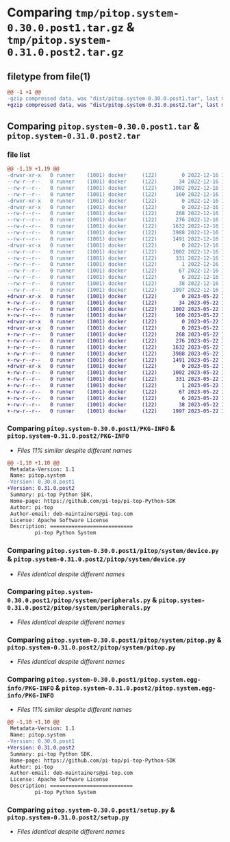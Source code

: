 # Comparing `tmp/pitop.system-0.30.0.post1.tar.gz` & `tmp/pitop.system-0.31.0.post2.tar.gz`

## filetype from file(1)

```diff
@@ -1 +1 @@
-gzip compressed data, was "dist/pitop.system-0.30.0.post1.tar", last modified: Fri Dec 16 14:08:51 2022, max compression
+gzip compressed data, was "dist/pitop.system-0.31.0.post2.tar", last modified: Mon May 22 19:13:14 2023, max compression
```

## Comparing `pitop.system-0.30.0.post1.tar` & `pitop.system-0.31.0.post2.tar`

### file list

```diff
@@ -1,19 +1,19 @@
-drwxr-xr-x   0 runner    (1001) docker     (122)        0 2022-12-16 14:08:51.000000 pitop.system-0.30.0.post1/
--rw-r--r--   0 runner    (1001) docker     (122)       34 2022-12-16 14:07:48.000000 pitop.system-0.30.0.post1/MANIFEST.in
--rw-r--r--   0 runner    (1001) docker     (122)     1002 2022-12-16 14:08:51.000000 pitop.system-0.30.0.post1/PKG-INFO
--rw-r--r--   0 runner    (1001) docker     (122)      160 2022-12-16 14:07:48.000000 pitop.system-0.30.0.post1/README.rst
-drwxr-xr-x   0 runner    (1001) docker     (122)        0 2022-12-16 14:08:51.000000 pitop.system-0.30.0.post1/pitop/
-drwxr-xr-x   0 runner    (1001) docker     (122)        0 2022-12-16 14:08:51.000000 pitop.system-0.30.0.post1/pitop/system/
--rw-r--r--   0 runner    (1001) docker     (122)      268 2022-12-16 14:07:48.000000 pitop.system-0.30.0.post1/pitop/system/__init__.py
--rw-r--r--   0 runner    (1001) docker     (122)      276 2022-12-16 14:07:48.000000 pitop.system-0.30.0.post1/pitop/system/daemon.py
--rw-r--r--   0 runner    (1001) docker     (122)     1632 2022-12-16 14:07:48.000000 pitop.system-0.30.0.post1/pitop/system/device.py
--rw-r--r--   0 runner    (1001) docker     (122)     3988 2022-12-16 14:07:48.000000 pitop.system-0.30.0.post1/pitop/system/peripherals.py
--rw-r--r--   0 runner    (1001) docker     (122)     1491 2022-12-16 14:07:48.000000 pitop.system-0.30.0.post1/pitop/system/pitop.py
-drwxr-xr-x   0 runner    (1001) docker     (122)        0 2022-12-16 14:08:51.000000 pitop.system-0.30.0.post1/pitop.system.egg-info/
--rw-r--r--   0 runner    (1001) docker     (122)     1002 2022-12-16 14:08:51.000000 pitop.system-0.30.0.post1/pitop.system.egg-info/PKG-INFO
--rw-r--r--   0 runner    (1001) docker     (122)      331 2022-12-16 14:08:51.000000 pitop.system-0.30.0.post1/pitop.system.egg-info/SOURCES.txt
--rw-r--r--   0 runner    (1001) docker     (122)        1 2022-12-16 14:08:51.000000 pitop.system-0.30.0.post1/pitop.system.egg-info/dependency_links.txt
--rw-r--r--   0 runner    (1001) docker     (122)       67 2022-12-16 14:08:51.000000 pitop.system-0.30.0.post1/pitop.system.egg-info/requires.txt
--rw-r--r--   0 runner    (1001) docker     (122)        6 2022-12-16 14:08:51.000000 pitop.system-0.30.0.post1/pitop.system.egg-info/top_level.txt
--rw-r--r--   0 runner    (1001) docker     (122)       38 2022-12-16 14:08:51.000000 pitop.system-0.30.0.post1/setup.cfg
--rw-r--r--   0 runner    (1001) docker     (122)     1997 2022-12-16 14:07:48.000000 pitop.system-0.30.0.post1/setup.py
+drwxr-xr-x   0 runner    (1001) docker     (122)        0 2023-05-22 19:13:14.000000 pitop.system-0.31.0.post2/
+-rw-r--r--   0 runner    (1001) docker     (122)       34 2023-05-22 19:12:56.000000 pitop.system-0.31.0.post2/MANIFEST.in
+-rw-r--r--   0 runner    (1001) docker     (122)     1002 2023-05-22 19:13:14.000000 pitop.system-0.31.0.post2/PKG-INFO
+-rw-r--r--   0 runner    (1001) docker     (122)      160 2023-05-22 19:12:56.000000 pitop.system-0.31.0.post2/README.rst
+drwxr-xr-x   0 runner    (1001) docker     (122)        0 2023-05-22 19:13:14.000000 pitop.system-0.31.0.post2/pitop/
+drwxr-xr-x   0 runner    (1001) docker     (122)        0 2023-05-22 19:13:14.000000 pitop.system-0.31.0.post2/pitop/system/
+-rw-r--r--   0 runner    (1001) docker     (122)      268 2023-05-22 19:12:56.000000 pitop.system-0.31.0.post2/pitop/system/__init__.py
+-rw-r--r--   0 runner    (1001) docker     (122)      276 2023-05-22 19:12:56.000000 pitop.system-0.31.0.post2/pitop/system/daemon.py
+-rw-r--r--   0 runner    (1001) docker     (122)     1632 2023-05-22 19:12:56.000000 pitop.system-0.31.0.post2/pitop/system/device.py
+-rw-r--r--   0 runner    (1001) docker     (122)     3988 2023-05-22 19:12:56.000000 pitop.system-0.31.0.post2/pitop/system/peripherals.py
+-rw-r--r--   0 runner    (1001) docker     (122)     1491 2023-05-22 19:12:56.000000 pitop.system-0.31.0.post2/pitop/system/pitop.py
+drwxr-xr-x   0 runner    (1001) docker     (122)        0 2023-05-22 19:13:14.000000 pitop.system-0.31.0.post2/pitop.system.egg-info/
+-rw-r--r--   0 runner    (1001) docker     (122)     1002 2023-05-22 19:13:14.000000 pitop.system-0.31.0.post2/pitop.system.egg-info/PKG-INFO
+-rw-r--r--   0 runner    (1001) docker     (122)      331 2023-05-22 19:13:14.000000 pitop.system-0.31.0.post2/pitop.system.egg-info/SOURCES.txt
+-rw-r--r--   0 runner    (1001) docker     (122)        1 2023-05-22 19:13:14.000000 pitop.system-0.31.0.post2/pitop.system.egg-info/dependency_links.txt
+-rw-r--r--   0 runner    (1001) docker     (122)       67 2023-05-22 19:13:14.000000 pitop.system-0.31.0.post2/pitop.system.egg-info/requires.txt
+-rw-r--r--   0 runner    (1001) docker     (122)        6 2023-05-22 19:13:14.000000 pitop.system-0.31.0.post2/pitop.system.egg-info/top_level.txt
+-rw-r--r--   0 runner    (1001) docker     (122)       38 2023-05-22 19:13:14.000000 pitop.system-0.31.0.post2/setup.cfg
+-rw-r--r--   0 runner    (1001) docker     (122)     1997 2023-05-22 19:12:56.000000 pitop.system-0.31.0.post2/setup.py
```

### Comparing `pitop.system-0.30.0.post1/PKG-INFO` & `pitop.system-0.31.0.post2/PKG-INFO`

 * *Files 11% similar despite different names*

```diff
@@ -1,10 +1,10 @@
 Metadata-Version: 1.1
 Name: pitop.system
-Version: 0.30.0.post1
+Version: 0.31.0.post2
 Summary: pi-top Python SDK.
 Home-page: https://github.com/pi-top/pi-top-Python-SDK
 Author: pi-top
 Author-email: deb-maintainers@pi-top.com
 License: Apache Software License
 Description: ===========================
         pi-top Python System
```

### Comparing `pitop.system-0.30.0.post1/pitop/system/device.py` & `pitop.system-0.31.0.post2/pitop/system/device.py`

 * *Files identical despite different names*

### Comparing `pitop.system-0.30.0.post1/pitop/system/peripherals.py` & `pitop.system-0.31.0.post2/pitop/system/peripherals.py`

 * *Files identical despite different names*

### Comparing `pitop.system-0.30.0.post1/pitop/system/pitop.py` & `pitop.system-0.31.0.post2/pitop/system/pitop.py`

 * *Files identical despite different names*

### Comparing `pitop.system-0.30.0.post1/pitop.system.egg-info/PKG-INFO` & `pitop.system-0.31.0.post2/pitop.system.egg-info/PKG-INFO`

 * *Files 11% similar despite different names*

```diff
@@ -1,10 +1,10 @@
 Metadata-Version: 1.1
 Name: pitop.system
-Version: 0.30.0.post1
+Version: 0.31.0.post2
 Summary: pi-top Python SDK.
 Home-page: https://github.com/pi-top/pi-top-Python-SDK
 Author: pi-top
 Author-email: deb-maintainers@pi-top.com
 License: Apache Software License
 Description: ===========================
         pi-top Python System
```

### Comparing `pitop.system-0.30.0.post1/setup.py` & `pitop.system-0.31.0.post2/setup.py`

 * *Files identical despite different names*

